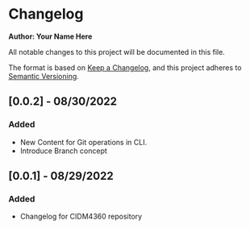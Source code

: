 # Changelog
**Author: Your Name Here**

All notable changes to this project will be documented in this file.

The format is based on [Keep a Changelog](https://keepachangelog.com/en/1.0.0/),
and this project adheres to [Semantic Versioning](https://semver.org/spec/v2.0.0.html).


## [0.0.2] - 08/30/2022
### Added
- New Content for Git operations in CLI.
- Introduce Branch concept

## [0.0.1] - 08/29/2022
### Added
- Changelog for CIDM4360 repository
